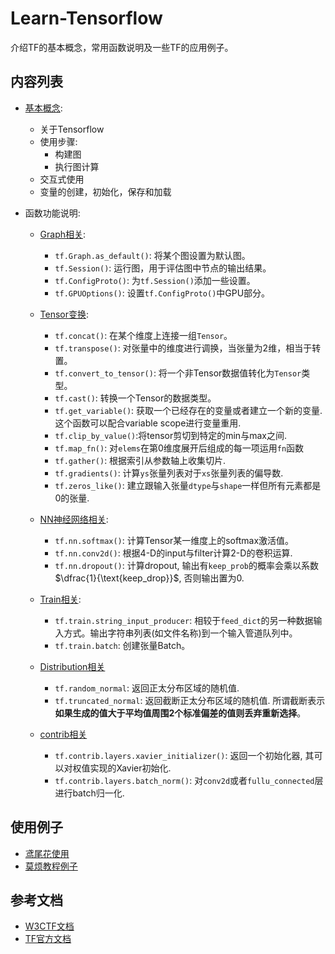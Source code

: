 # Learn-Tensorflow

介绍TF的基本概念，常用函数说明及一些TF的应用例子。

## 内容列表

- [基本概念](./tf_basic_concept.ipynb):

  - 关于Tensorflow
  - 使用步骤:
    - 构建图
    - 执行图计算
  - 交互式使用
  - 变量的创建，初始化，保存和加载

- 函数功能说明:
  
  - [Graph相关](./tf_graph_ops.ipynb):
  
    - `tf.Graph.as_default()`: 将某个图设置为默认图。
    - `tf.Session()`: 运行图，用于评估图中节点的输出结果。
    - `tf.ConfigProto()`: 为`tf.Session()`添加一些设置。
    - `tf.GPUOptions()`: 设置`tf.ConfigProto()`中GPU部分。

  - [Tensor变换](./tf_tensor_ops.ipynb):
  
    - `tf.concat()`: 在某个维度上连接一组`Tensor`。
    - `tf.transpose()`: 对张量中的维度进行调换，当张量为2维，相当于转置。
    - `tf.convert_to_tensor()`: 将一个非Tensor数据值转化为`Tensor`类型。
    - `tf.cast()`: 转换一个Tensor的数据类型。
    - `tf.get_variable()`: 获取一个已经存在的变量或者建立一个新的变量. 这个函数可以配合variable scope进行变量重用.
    - `tf.clip_by_value()`:将tensor剪切到特定的min与max之间.
    - `tf.map_fn()`: 对`elems`在第0维度展开后组成的每一项运用`fn`函数
    - `tf.gather()`: 根据索引从参数轴上收集切片.
    - `tf.gradients()`: 计算`ys`张量列表对于`xs`张量列表的偏导数.
    - `tf.zeros_like()`: 建立跟输入张量`dtype`与`shape`一样但所有元素都是0的张量.

  - [NN神经网络相关](./tf_nn_ops.ipynb):
  
    - `tf.nn.softmax()`: 计算Tensor某一维度上的softmax激活值。
    - `tf.nn.conv2d()`: 根据4-D的input与filter计算2-D的卷积运算.
    - `tf.nn.dropout()`: 计算dropout, 输出有`keep_prob`的概率会乘以系数$\dfrac{1}{\text{keep_drop}}$, 否则输出置为0.

  - [Train相关](./tf_train_ops.ipynb):

    - `tf.train.string_input_producer`: 相较于`feed_dict`的另一种数据输入方式。输出字符串列表(如文件名称)到一个输入管道队列中。
    - `tf.train.batch`: 创建张量Batch。

  - [Distribution相关](./tf_distribution_ops.ipynb)
    - `tf.random_normal`: 返回正太分布区域的随机值.
    - `tf.truncated_normal`: 返回截断正太分布区域的随机值. 所谓截断表示**如果生成的值大于平均值周围2个标准偏差的值则丢弃重新选择**。
  
  - [contrib相关](./tf_contrib.ipynb)
    - `tf.contrib.layers.xavier_initializer()`: 返回一个初始化器, 其可以对权值实现的Xavier初始化.
    - `tf.contrib.layers.batch_norm()`: 对`conv2d`或者`fullu_connected`层进行batch归一化.

## 使用例子

- [鸢尾花使用](./tf-official/eager_execution_start.ipynb)
- [莫烦教程例子](./tf-mofan/)

## 参考文档

- [W3CTF文档](https://www.w3cschool.cn/tensorflow_python/)
- [TF官方文档](https://www.tensorflow.org/api_docs/python/)